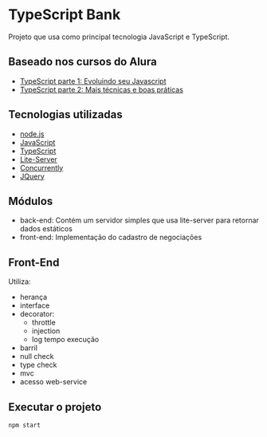 # TypeScript Bank

Projeto que usa como principal tecnologia JavaScript e TypeScript.

## Baseado nos cursos do Alura

* [TypeScript parte 1: Evoluindo seu Javascript](https://cursos.alura.com.br/course/typescript-parte1)
* [TypeScript parte 2: Mais técnicas e boas práticas](https://cursos.alura.com.br/course/typescript-parte2)

## Tecnologias utilizadas

* [node.js](https://nodejs.org/en/)
* [JavaScript](https://www.javascript.com/)
* [TypeScript](https://www.typescriptlang.org/)
* [Lite-Server](https://github.com/johnpapa/lite-server)
* [Concurrently](https://github.com/kimmobrunfeldt/concurrently)
* [JQuery](https://jquery.com/)

## Módulos

* back-end: Contém um servidor simples que usa lite-server para retornar dados estáticos
* front-end: Implementação do cadastro de negociações

## Front-End

Utiliza:
* herança
* interface
* decorator:
    * throttle
    * injection
    * log tempo execução
* barril
* null check
* type check
* mvc
* acesso web-service

## Executar o projeto

``npm start``